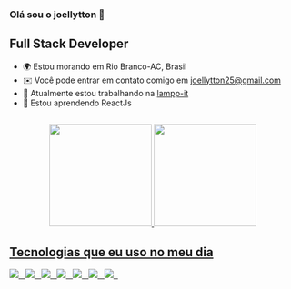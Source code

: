 ### Olá sou o joellytton 👋

Full Stack Developer
-------------

* 🌍  Estou morando em Rio Branco-AC, Brasil
* ✉️   Você pode entrar em contato comigo em [joellytton25@gmail.com](mailto:joellytton25@gmail.com)
* 🚀  Atualmente estou trabalhando na [lampp-it](https://www.lampp-it.com.br/)
* 🧠  Estou aprendendo ReactJs
##

<div align="center">
  <a href="https://github.com/joellytton">
  <img height="180em" src="https://github-readme-stats-joellytton.vercel.app/api?username=joellytton&show_icons=true&theme=transparent&include_all_commits=true&count_private=true"/>
  <img height="180em" src="https://github-readme-stats-joellytton.vercel.app/api/top-langs/?username=joellytton&layout=compact&langs_count=7&theme=transparent"/>
</div>


## Tecnologias que eu uso no meu dia
<div style="display: inline_block">
<img src="https://img.shields.io/badge/HTML-239120?style=for-the-badge&logo=html5&logoColor=white"> &nbsp; 
<img src="https://img.shields.io/badge/JavaScript-323330?style=for-the-badge&logo=javascript&logoColor=F7DF1E"> &nbsp; 
<img src="https://img.shields.io/badge/PHP-777BB4?style=for-the-badge&logo=php&logoColor=white"> &nbsp; 
<img src="https://img.shields.io/badge/Java-ED8B00?style=for-the-badge&logo=java&logoColor=white"> &nbsp;
<img src="https://img.shields.io/badge/Laravel-FF2D20?style=for-the-badge&logo=laravel&logoColor=white"> &nbsp;
<img src="https://img.shields.io/badge/Oracle-F80000?style=for-the-badge&logo=oracle&logoColor=black"> &nbsp;
<img src="https://img.shields.io/badge/Linux-FCC624?style=for-the-badge&logo=linux&logoColor=black"> &nbsp;
</div><br/>
